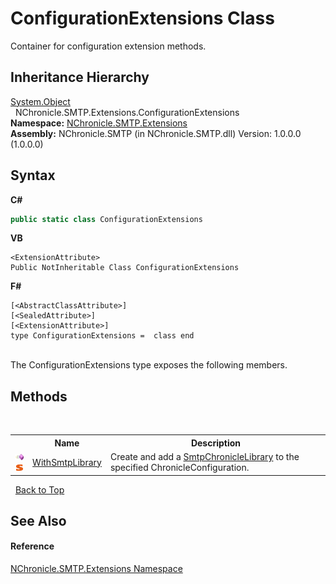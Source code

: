 # ConfigurationExtensions Class
 

Container for configuration extension methods.


## Inheritance Hierarchy
<a href="http://msdn2.microsoft.com/en-us/library/e5kfa45b" target="_blank">System.Object</a><br />&nbsp;&nbsp;NChronicle.SMTP.Extensions.ConfigurationExtensions<br />
**Namespace:**&nbsp;<a href="N_NChronicle_SMTP_Extensions.md">NChronicle.SMTP.Extensions</a><br />**Assembly:**&nbsp;NChronicle.SMTP (in NChronicle.SMTP.dll) Version: 1.0.0.0 (1.0.0.0)

## Syntax

**C#**<br />
``` C#
public static class ConfigurationExtensions
```

**VB**<br />
``` VB
<ExtensionAttribute>
Public NotInheritable Class ConfigurationExtensions
```

**F#**<br />
``` F#
[<AbstractClassAttribute>]
[<SealedAttribute>]
[<ExtensionAttribute>]
type ConfigurationExtensions =  class end
```

<br />
The ConfigurationExtensions type exposes the following members.


## Methods
&nbsp;<table><tr><th></th><th>Name</th><th>Description</th></tr><tr><td>![Public method](media/pubmethod.gif "Public method")![Static member](media/static.gif "Static member")</td><td><a href="M_NChronicle_SMTP_Extensions_ConfigurationExtensions_WithSmtpLibrary.md">WithSmtpLibrary</a></td><td>
Create and add a <a href="T_NChronicle_SMTP_SmtpChronicleLibrary.md">SmtpChronicleLibrary</a> to the specified ChronicleConfiguration.</td></tr></table>&nbsp;
<a href="#configurationextensions-class">Back to Top</a>

## See Also


#### Reference
<a href="N_NChronicle_SMTP_Extensions.md">NChronicle.SMTP.Extensions Namespace</a><br />
